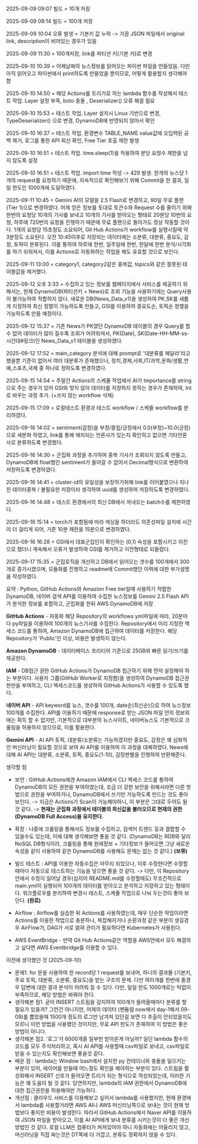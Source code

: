 2025-09-09 09:07 빌드 = 10개 저장

2025-09-09 09:14 빌드 = 100개 저장

2025-09-09 10:04 오류 발생 = 기본키 값 누락 -> 가끔 JSON 파일에서 original link, description이 비어있는 경우가 있음

2025-09-09 11:30 = 100개저장, link를 파티션 키(기본 키)로 변경

2025-09-10 10:39 = 어제날짜의 뉴스정보를 읽어오는 파이썬 파일을 만들었음. 다만 아직 읽어오고 파이썬에서 print하도록 만들었을 뿐이므로, 어떻게 활용할지 생각해야 함

2025-09-10 14:50 = 해당 Actions를 트리거로 하는 lambda 함수를 작성해서 테스트 작업. Layer 설정 부족, boto 충돌 , Deserializer() 오류 해결 필요

2025-09-10 15:53 = 테스트 작업. Layer 설치시 Linux 기반으로 변경, TypeDeserializer() 으로 변경,  DynamoDB에 반영되지 않아서 확인

2025-09-10 16:37 = 테스트 작업. 환경변수 TABLE_NAME value값에 오입력된 공백 제거, 로그를 통한 API 회신 확인, Free Tier 호출 제한 발생

2025-09-10 16:51 = 테스트 작업. time.sleep(1)을 적용하여 분당 요청수 제한을 넘지 않도록 설정

2025-09-10 16:51 =  테스트 작업. import time 작성 -> 429 발생. 한개의 뉴스당 1개의 request를 요청하기 때문에, 지속적으로 확인해보기 위해 Commit을 한 결과, 일일 한도인 1000개에 도달하였다.

2025-09-11 10:45 = Gemini AI의 모델을 2.5 Flash로 변경하고, 90일 무료 플랜 (Tier 1)으로 변경하였다. 어제 얻은 정보를 토대로 토큰수와 Request 수를 줄이기 위해 한번의 요청당 10개의 기사를 보내고 10개의 기사를 받아오는
형태로 20분당 10번의 요청, 하루에 720번의 요청을 진행하기 때문에 무료 플랜으로 돌아가도 정상 작동할 것이다. 1개의 요청당 15초정도 소요되어, Git Hub Actions가 workflow를 실행시킬때 약 3분정도 소요된다. 오전 10:45이후로 저장되는 데이터에는 소분류, 대분류, 중요도, 감정, 토픽이 분류된다. 이를 통하여 하루에 한번, 일주일에 한번, 한달에 한번 분석/시각화를 하기 쉬워져서, 이를 Actions로 자동화하는 작업을 해도 유효할 것으로 보인다.

2025-09-11 13:00 = category1, category2같은 중복값, topics와 같은 잘못된 테이블값을 제거했다.

2025-09-12 오후 3:33 = 수집하고 있는 정보를 웹페이지에서 서비스를 제공하기 위해서는, 현재 DynamoDB(파티션키 = News)로 조회 기능을 사용하기에는 Query사용이 불가능하여 적합하지 않다. 새로운 DB(News_Data_v1)을 생성하여 PK,SK를 새롭게 지정하여 최신 정렬이 가능하도록 만들고, GSI를 이용하여 중요도순, 토픽순 정렬을 가능하도록 만들 예정이다.

2025-09-12 15:37 = 기존 News가 PK였던 DynamoDB 테이블의 경우 Query를 할 수 없어 데이터가 많아 질수록 조회가 어려워져서, PK(Date), SK(Date-HH-MM-ss-시간대#링크)인 News_Data_v1 테이블을 생성하였다.

2025-09-12 17:52 = main_category 분석에 대해 prompt로 '대분류를 해달라'라고 했을뿐 기준이 없어서 여러 대분류가 존재했으나, 정치,경제,사회,IT/과학,문화/생활,연예,스포츠,국제 중 하나로 정하도록 변경하였다.

2025-09-15 14:54 = 주말간 Actions의 스케쥴 작업에서 AI가 Importance를 string으로 주는 경우가 있어 GSI와 맞지 않아 데이터를 저장하지 못하는 경우가 존재하여, Int로 바꾸는 과정 추가. (+쓰지 않는 workflow 삭제)

2025-09-15 17:09 = 로컬테스트 환경과 테스트 workflow / 스케쥴 workflow를 분리하였다.

2025-09-16 14:02 = sentiment(감정)을 부정/중립/긍정에서 0.0(부정)~10.0(긍정)으로 세분화 하였고, link를 통해 매치되는 언론사가 있는지 확인하고 없으면 기타언론사로 분류하도록 변경했다.

2025-09-16 14:30 = 군집화 과정을 추가하여 중복 기사가 조회되지 않도록 만들고, DynamoDB에 float형인 sentiment가 들어갈 수 없어서 Decimal형식으로 변환하여 저장하도록 변경하였다.

2025-09-16 14:41 = cluster-id의 유일성을 보장하기위해 link를 이어붙였으나 지나친 데이터중복 / 불필요한 저장이라 생각하여 uuid를 생성하여 저장하도록 변경하였다.

2025-09-16 14:48 = 테스트 환경에서의 최신 DB에서 꺼내오는 batch수를 제한하였다.

2025-09-16 15:14 = torch가 포함됨에 따라 캐싱을 하더라도 의존성파일 설치에 시간이 더 걸리게 되어, 기존 10분 제한을 15분으로 변경하였다.

2025-09-16 16:28 = GSI에서 대표군집인지 확인하는 (0,1) 속성을 포함시키고 이진으로 했더니 계속해서 오류가 발생하여 GSI를 제거하고 이전형태로 되돌렸다.

2025-09-17 15:35 = 군집로직을 개선하고 DB에서 읽어오는 갯수를 100개에서 300개로 증가시켰으며, 모듈화를 진행하고 readme에 Commit했던 이력에 대한 부가설명을 작성하였다.


요약 : Python, GitHub Actions와 Amazion Free tier일때 사용하기 적합한 DynamoDB, 네이버 검색 API를 이용하여 수집한 뉴스정보를 Gemini 2.5 Flash API가 분석한 정보를 포함하고, 군집화를 한뒤 AWS DynamoDB에 저장

**GitHub Actions** - 자동화
해당 Repository의 workflows yml파일에 따라, 20분마다 py파일을 이용하여 100개의 뉴스기사를 수집한다.
Repository에서 미리 지정한 액세스 코드를 통하여, Amazon DynamoDB에 접근하여 데이터를 저장한다.
해당 Repository가 'Public'인 이상, 비용은 발생하지 않는다. 


**Amazon DynamoDB** - 데이터베이스 
프리티어 기준으로 25GB와 빠른 읽기/쓰기를 제공한다.


**IAM** - DB접근 권한
GitHub Actions가 DynamoDB 접근하기 위해 먼저 설정해야 하는 부분이다.
사용자 그룹(GitHub Worker로 지정함)을 생성하여 DynamoDB 접근권한만을 부여하고, CLI 액세스코드를 생성하여 GitHub Actions가 사용할 수 있도록 했다.


**네이버 API** - API
keyword를 뉴스, 갯수를 100개, date순(최신순)으로 하여 뉴스정보 100개를 수집한다.
API를 이용하기 때문에 response로 받는 JSON 파일 안의 정보외에는 획득 할 수 없지만, 기본적으로 대부분의 뉴스사이트, 네이버뉴스도 기본적으로 크롤링을 허용하지 않으므로, 이를 활용한다.

**Gemini API** - AI API
토픽, 대분류/소분류는 가능하겠지만 중요도, 감정은 꽤 심화적인 머신러닝이 필요할 것으로 보여 AI API를 이용하여 이 과정을 대체하였다. News에 대해 AI API는 대분류, 소분류, 토픽, 중요도(1-10), 감정판별을 진행하여 반환해준다.




생각할 점
- 보안 : GitHub Actions에겐 Amazon IAM에서 CLI 액세스 코드를 통하여 DynamoDB의 모든 권한을 부여하였는데, 조금 더 강한 보안을 위해서라면 다른 방법으로 권한을 부여하거나, DynamoDB에서 쓰기만 가능하도록 만드는 것도 좋아보인다. -> 지금은 Actions가 Scan이 가능해야하니, 이 부분은 그대로 두어도 될 것 같다. -> **현재는 군집화 과정에서 테이블의 최신값을 불러오므로 현재의 권한(DynamoDB Full Access)을 유지한다.**

- 확장 : 나중에 크롤링을 통해서도 정보를 수집하고, 검색어 트렌드 등과 결합할 수 있을수도 있는데, 이에 대해 생각해보면 좋을 것 같다. (DynamoDB는 RDB와 달리 NoSQL DB형식이라, 크롤링을 통해 원래정보 + 기타정보가 들어오면 그냥 새로운 속성을 같이 사용하여 같은 DynamoDB를 사용해도 문제는 없는 것 같다.) **(보류)**

- 빌드 테스트 : API를 이용한 자동수집은 마무리 되었으나, 이후 수정한다면 수정할때마다 자동으로 테스트하는 기능을 넣으면 좋을 것 같다. -> 다만, 이 Repository 안에서 수정이 일어날 경우(심지어 README.md를 수정할때도) 무조건적으로 main.yml이 실행되어 100개의 데이터를 받아오고 분석하고 저장하고 있는 형태이다. 워크플로우를 분리하여 변경시 테스트, 스케쥴 작업으로 나눠 두는것이 좋아 보인다. **(완료)**

- Airflow : Airflow를 실습한 뒤 Actions를 사용하였는데, 매우 단순한 작업이라면 Actions를 이용한 작업으로 충분하나, 복잡해지거나 순환과정 같은 부분이 생길경우 AirFlow가, DAG가 서로 얽혀 관리가 필요하다면 Kubernetes가 사용된다.

- AWS EventBridge - 만약 Git Hub Actions같은 역할을 AWS안에서 모두 해결하고 싶다면 AWS Eventbridge를 이용할 수 있다.


이전에 생각했던 것 (2025-09-10)
- 문제1. for 문을 사용하여 한 record당 1 request를 보내어, 하나의 결과물 (기본키, 주요 토픽, 대분류, 소분류, 중요도)을 받는 구조의 문제. 다만 여러개를 한번에 줄경우 답변에 대한 결과 분석이 어려워 질 수 있다. 다만, 일일 한도 1000개로는 턱없이 부족하므로, 해당 방법은 바꿔야 한다.
- 생각해본 점1. 굳이 INSERT 스트림을 감지하여 100개가 들어올때마다 분류를 할 필요가 있을까? 그런건 아니지만, 어제의 데이터 (펜듈럼 now에서 day-1해서 09-09)를 뽑았을때 1500개 정도의 로그만 남겨져 있던걸 보면 다 추출이 안되었을지도 모르니 이런 방법을 사용했던 것이지만, 무료 API 한도가 존재하여 이 방법은 좋은 방법이 아니다.
- 생각해본 점2. '로그'가 6000개중 일부만 받아온게 아닐까? 일단 lambda 함수의 코드를 모두 주석처리하고, 혹시 AI API를 사용할때 csv파일로 보내고, csv파일로 받을 수 있는지도 확인해보면 좋을것 같다. 
- 배운 점 : lambda는 Window bash에서 설치한 py 컨테이너와 충돌을 일으키는 부분이 있어, 레이어를 만들때 어느정도 확인을 해야하는 부분이 있다. 스트림을 활성화해서 INSERT 신호가 들어오면 트리거 되는 형식으로 작성되었는데, 이러한 기능은 꽤 도움이 될 것 같다. 당연하지만, lambda의 IAM 권한에서 DynamoDB에 대한 접근권한을 허용해야만 가능하다.
- 개선점 : 클라우드 서비스를 이용해보고 싶어서 lambda를 사용했지만, 현재 환경에서 lambda를 사용할거라면 AWS AI나 AWS 머신러닝쪽으로 보내는 것이 현재 방법보다 좋지만 비용이 발생한다. 따라서 GitHub Actions에서 Naver API를 이용하여 JSON 파일을 받아오고, 이를 AI API에게 보내 분류를 시키는것이 더 좋은 개선 방법인 것 같다. 로컬 LLM은 컴퓨터가 켜져있어야 하니 자동화에는 어울리지 않고, 머신러닝을 직접 짜는것은 DT쪽에 더 가깝고, 분류도 정확하지 않을 수 있다.

